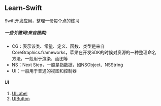 ## Learn-Swift 

Swift开发应用，整理一份每个点的练习

##### 一些关键词(来自搜索)

- CG：表示该类、常量、定义、函数、类型是来自CoreGraphics.frameworks，苹果在开发SDK的时候对资源的一种整理命名方法，一般用于渲染，画图等
- NS：Next Step，一般是指数据，如NSObject、NSString
- UI：一般用于普通的视图和控制器

#### UI

1. [UILabel](https://github.com/deot/learn-swift/UI/01-UILabel)
2. [UIButton](https://github.com/deot/learn-swift/UI/01-UIButton)


